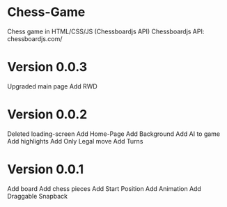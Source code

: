 # Chess-Game
Chess game in HTML/CSS/JS (Chessboardjs API)
Chessboardjs API: chessboardjs.com/

# Version 0.0.3
Upgraded main page
Add RWD

# Version 0.0.2
Deleted loading-screen
Add Home-Page
Add Background
Add AI to game
Add highlights
Add Only Legal move
Add Turns

# Version 0.0.1
Add board
Add chess pieces
Add Start Position
Add Animation
Add Draggable Snapback
